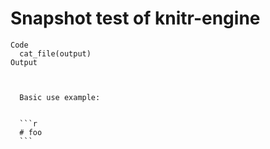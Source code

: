# Snapshot test of knitr-engine

    Code
      cat_file(output)
    Output
      
      
      
      Basic use example:
      
      
      ```r
      # foo 
      ```
      

